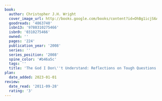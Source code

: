 ```yaml
---
book:
  author: Christopher J.H. Wright
  cover_image_url: http://books.google.com/books/content?id=OhBg1icjS6AC&printsec=frontcover&img=1&zoom=1&edge=curl&source=gbs_api
  goodreads: '4863740'
  isbn13: '9780310275466'
  isbn9: '0310275466'
  owned: ''
  pages: '224'
  publication_year: '2008'
  series: ''
  series_position: '2008'
  spine_color: '#b46a5c'
  tags: ''
  title: 'The God I Don\''t Understand: Reflections on Tough Questions of Faith'
plan:
  date_added: 2023-01-01
review:
  date_read: '2011-09-28'
  rating: '3'
---
```


